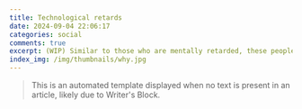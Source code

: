 ```yaml
---
title: Technological retards
date: 2024-09-04 22:06:17
categories: social
comments: true
excerpt: (WIP) Similar to those who are mentally retarded, these people are impossible to work with.
index_img: /img/thumbnails/why.jpg
---
```


> This is an automated template displayed when no text is present in an article, likely due to Writer's Block.
